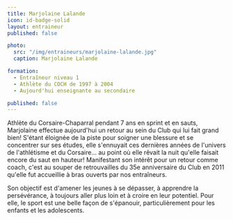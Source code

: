 ```yaml
---
title: Marjolaine Lalande
icon: id-badge-solid
layout: entraineur
published: false

photo:
  src: "/img/entraineurs/marjolaine-lalande.jpg"
  caption: Marjolaine Lalande

formation:
  - Entraîneur niveau 1
  - Athlète du COCH de 1997 à 2004
  - Aujourd'hui enseignante au secondaire

published: false
---
```


Athlète du Corsaire-Chaparral pendant 7 ans en sprint et en sauts, Marjolaine effectue aujourd'hui un retour au sein du Club qui lui fait grand bien! S'étant éloignée de la piste pour soigner une blessure et se concentrer sur ses études, elle s'ennuyait ces dernières années de l'univers de l'athlétisme et du Corsaire... au point où elle rêvait la nuit qu'elle faisait encore du saut en hauteur! Manifestant son intérêt pour un retour comme coach, c'est au souper de retrouvailles du 35e anniversaire du Club en 2011 qu'elle fut accueillie à bras ouverts par nos entraîneurs.

Son objectif est d'amener les jeunes à se dépasser, à apprendre la persévérance, à toujours aller plus loin et à croire en leur potentiel. Pour elle, le sport est une belle façon de s'épanouir, particulièrement pour les enfants et les adolescents.

